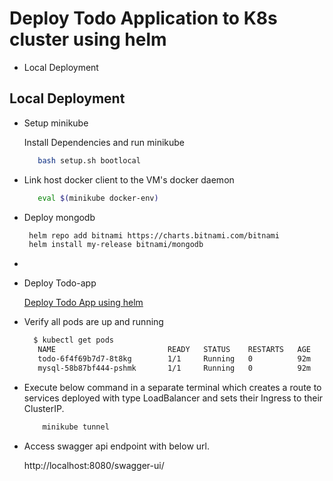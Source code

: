 # Deploy Todo Application to K8s cluster using helm

- Local Deployment

## Local Deployment ##

- Setup minikube

   Install  Dependencies and run minikube

    ```bash
       bash setup.sh bootlocal  
    ```
   
- Link host docker client to the VM's docker daemon
 
   ```bash
      eval $(minikube docker-env)  
   ```
 
- Deploy  mongodb
          
   ```bash
    helm repo add bitnami https://charts.bitnami.com/bitnami
    helm install my-release bitnami/mongodb
-  ```
    
- Deploy Todo-app    
 
   [Deploy Todo App  using helm](todo/README.md#Installing%20the%20Chart)

- Verify all pods are up and running
 
   ```bash
     $ kubectl get pods
      NAME                         READY   STATUS    RESTARTS   AGE
      todo-6f4f69b7d7-8t8kg        1/1     Running   0          92m
      mysql-58b87bf444-pshmk       1/1     Running   0          92m

   ```

- Execute below command in a separate terminal which creates a route to services deployed with type LoadBalancer and sets their Ingress to their ClusterIP.

   ```bash
       minikube tunnel
   ```

- Access swagger api endpoint with below url.
 
   http://localhost:8080/swagger-ui/
